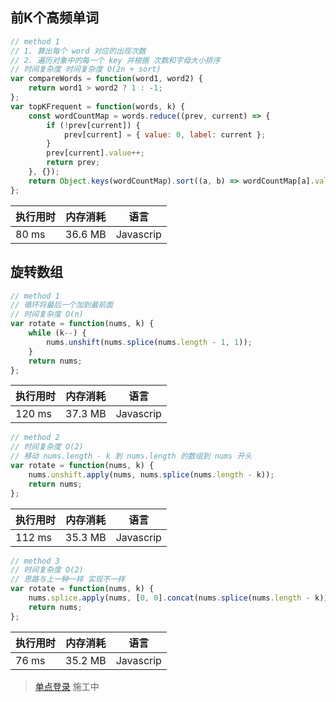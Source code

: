 ## 前K个高频单词
```javascript
// method 1
// 1. 算出每个 word 对应的出现次数
// 2. 遍历对象中的每一个 key 并根据 次数和字母大小排序
// 时间复杂度 时间复杂度 O(2n + sort)
var compareWords = function(word1, word2) {
    return word1 > word2 ? 1 : -1;
};
var topKFrequent = function(words, k) {
    const wordCountMap = words.reduce((prev, current) => {
        if (!prev[current]) {
            prev[current] = { value: 0, label: current };
        }
        prev[current].value++;
        return prev;
    }, {});
    return Object.keys(wordCountMap).sort((a, b) => wordCountMap[a].value === wordCountMap[b].value ? compareWords(wordCountMap[a].label, wordCountMap[b].label) : wordCountMap[b].value - wordCountMap[a].value).slice(0, k);
};
```
执行用时|内存消耗|语言
-|-|-
80 ms	|36.6 MB| Javascrip

## 旋转数组
```javascript
// method 1
// 循环将最后一个加到最前面
// 时间复杂度 O(n)
var rotate = function(nums, k) {
    while (k--) {
        nums.unshift(nums.splice(nums.length - 1, 1));
    }
    return nums;
};
```
执行用时|内存消耗|语言
-|-|-
120 ms	|37.3 MB| Javascrip

```javascript
// method 2
// 时间复杂度 O(2)
// 移动 nums.length - k 到 nums.length 的数组到 nums 开头
var rotate = function(nums, k) {
    nums.unshift.apply(nums, nums.splice(nums.length - k));
    return nums;
};
```
执行用时|内存消耗|语言
-|-|-
112 ms	|35.3 MB| Javascrip

```javascript
// method 3
// 时间复杂度 O(2)
// 思路与上一种一样 实现不一样
var rotate = function(nums, k) {
    nums.splice.apply(nums, [0, 0].concat(nums.splice(nums.length - k)));
    return nums;
};
```
执行用时|内存消耗|语言
-|-|-
76 ms	|35.2 MB| Javascrip


> [单点登录](https://www.yuque.com/xujiadong/wh1mf8/coeek2) 施工中
